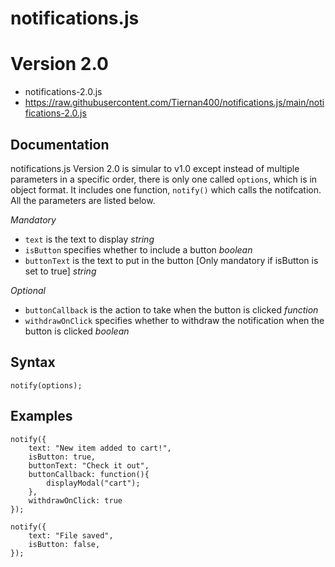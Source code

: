 # notifications.js

Version 2.0
===========
* notifications-2.0.js
* https://raw.githubusercontent.com/Tiernan400/notifications.js/main/notifications-2.0.js

Documentation
-------------
notifications.js Version 2.0 is simular to v1.0 except instead of multiple parameters in a specific order, there is only one called `options`, which is in object format.
It includes one function, `notify()` which calls the notifcation.
All the parameters are listed below.

*Mandatory*
* `text` is the text to display *string*
* `isButton` specifies whether to include a button *boolean*
* `buttonText` is the text to put in the button [Only mandatory if isButton is set to true] *string*

*Optional*
* `buttonCallback` is the action to take when the button is clicked *function*
* `withdrawOnClick` specifies whether to withdraw the notification when the button is clicked *boolean*

Syntax
------
`notify(options);`

Examples
--------

    notify({
        text: "New item added to cart!",
        isButton: true,
        buttonText: "Check it out",
        buttonCallback: function(){
            displayModal("cart");
        },
        withdrawOnClick: true
    });
    
    notify({
        text: "File saved",
        isButton: false,
    });
